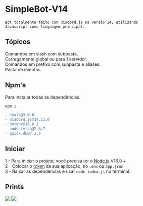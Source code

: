 # SimpleBot-V14

```
Bot totalmente feito com discord.js na versão 14, utilizando Javascript como linguagem principal.
```

## Tópicos

Comandos em slash com subpasta.<br>
Carregamento global ou para 1 servidor.<br>
Comandos em prefixo com subpasta e aliases.<br>
Pasta de eventos.<br>

## Npm's
Para instalar todas as dependências.

```sh
npm i
```

```Diff
- chalk@3.0.0
- discord.js@14.11.0
- dotenv@16.0.2
- node-fetch@2.6.7
- quick.db@7.1.3
```

## Iniciar

1 - Para iniciar o projeto, você precisa ter o [Node.js](https://nodejs.org/en/) V16.9 + <br>
2 - Colocar o [token](https://discord.com/developers/applications) da sua aplicação, no `.env` ou `app.json` <br>
3 - Baixar as dependências e usar `node index.js` no terminal. 

## Prints
<img src="https://i.imgur.com/5E0HPtV.png">
<img src="https://i.imgur.com/eEOrl3P.png">
